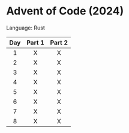 # Advent of Code (2024)

Language: Rust

| Day | Part 1 | Part 2 |
| :-: | :----: | :----: |
| 1   |      X |      X |
| 2   |      X |      X |
| 3   |      X |      X |
| 4   |      X |      X |
| 5   |      X |      X |
| 6   |      X |      X |
| 7   |      X |      X |
| 8   |      X |      X |

